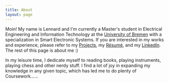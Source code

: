 ```yaml
---
title: About
layout: page
---
```

<!-- ![Profile Image]({% if site.external-image %}{{ site.picture }}{% else %}{{ site.url }}/{{ site.picture }}{% endif %}) -->

Moin! My name is Lennard and I'm currently a Master's student in Electrical Engineering and Information Technology at the [University of Bremen](https://www.uni-bremen.de/en/fb1?sword_list%5B0%5D=boeschen&cHash=5c24203c406c1ab80f632932b4dae164) with a specialization in Smart Electronic Systems. If you are interested in my works and experience, please refer to my [Projects](/projects), my [Résumé](https://gist.github.com/leNnard-808/d0105e49ded736cad94eb518b590ff57), and my [LinkedIn](https://www.linkedin.com/in/lennard-lemmer/). The rest of this page is about me :)

In my leisure time, I dedicate myself to reading books, playing instruments, playing chess and other nerdy stuff. I find a lot of joy in expanding my knowledge in any given topic, which has led me to do plenty of Coursework......

<!-- 
<p>Lorem ipsum dolor sit amet, consectetur adipisicing elit, sed do eiusmod
tempor incididunt ut labore et dolore magna aliqua. Ut enim ad minim veniam,
quis nostrud exercitation ullamco laboris nisi ut aliquip ex ea commodo
consequat. Duis aute irure dolor in reprehenderit in voluptate velit esse
cillum dolore eu fugiat nulla pariatur. Excepteur sint occaecat cupidatat non
proident, sunt in culpa qui officia deserunt mollit anim id est laborum.</p>

<h2>Skills</h2>

<ul class="skill-list">
	<li>HTML - Jade - Haml - Erb</li>
	<li>Responsive (Mobile First)</li>
	<li>CSS (Stylus, Sass, Less)</li>
	<li>Css Frameworks (Bootstrap, Foundation)</li>
	<li>Javascript (Design Patterns, Testes)</li>
	<li>AngularJS - ReactJS</li>
	<li>Grunt - Gulp - Yeoman</li>
	<li>Git</li>
	<li>PHP</li>
	<li>Python</li>
	<li>MySQL - MongoDB</li>
	<li>Scrum and Kanban</li>
	<li>TDD e Continuous Integration</li>
</ul>

<h2>Projects</h2>

<ul>
	<li><a href="https://github.com/">Lorem Lorem</a></li>
	<li><a href="https://github.com/">Ipsum Dolor</a></li>
	<li><a href="https://github.com/">Dolor Lorem</a></li>
</ul>
-->

